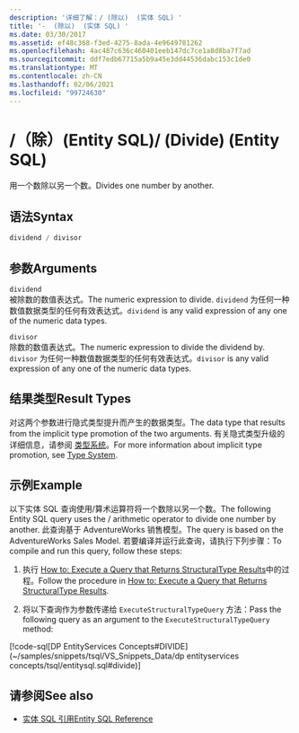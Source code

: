 ```yaml
---
description: '详细了解：/ (除以)  (实体 SQL) '
title: '-  (除以)  (实体 SQL) '
ms.date: 03/30/2017
ms.assetid: ef48c368-f3ed-4275-8ada-4e9649781262
ms.openlocfilehash: 4ac487c636c460401eeb147dc7ce1a8d8ba7f7ad
ms.sourcegitcommit: ddf7edb67715a5b9a45e3dd44536dabc153c1de0
ms.translationtype: MT
ms.contentlocale: zh-CN
ms.lasthandoff: 02/06/2021
ms.locfileid: "99724630"
---
```

# <a name="-divide-entity-sql"></a><span data-ttu-id="3e4ab-103">/（除）(Entity SQL)</span><span class="sxs-lookup"><span data-stu-id="3e4ab-103">/ (Divide) (Entity SQL)</span></span>

<span data-ttu-id="3e4ab-104">用一个数除以另一个数。</span><span class="sxs-lookup"><span data-stu-id="3e4ab-104">Divides one number by another.</span></span>  
  
## <a name="syntax"></a><span data-ttu-id="3e4ab-105">语法</span><span class="sxs-lookup"><span data-stu-id="3e4ab-105">Syntax</span></span>  
  
```sql  
dividend / divisor  
```  
  
## <a name="arguments"></a><span data-ttu-id="3e4ab-106">参数</span><span class="sxs-lookup"><span data-stu-id="3e4ab-106">Arguments</span></span>  

 `dividend`  
 <span data-ttu-id="3e4ab-107">被除数的数值表达式。</span><span class="sxs-lookup"><span data-stu-id="3e4ab-107">The numeric expression to divide.</span></span> <span data-ttu-id="3e4ab-108">`dividend` 为任何一种数值数据类型的任何有效表达式。</span><span class="sxs-lookup"><span data-stu-id="3e4ab-108">`dividend` is any valid expression of any one of the numeric data types.</span></span>  
  
 `divisor`  
 <span data-ttu-id="3e4ab-109">除数的数值表达式。</span><span class="sxs-lookup"><span data-stu-id="3e4ab-109">The numeric expression to divide the dividend by.</span></span> <span data-ttu-id="3e4ab-110">`divisor` 为任何一种数值数据类型的任何有效表达式。</span><span class="sxs-lookup"><span data-stu-id="3e4ab-110">`divisor` is any valid expression of any one of the numeric data types.</span></span>  
  
## <a name="result-types"></a><span data-ttu-id="3e4ab-111">结果类型</span><span class="sxs-lookup"><span data-stu-id="3e4ab-111">Result Types</span></span>  

 <span data-ttu-id="3e4ab-112">对这两个参数进行隐式类型提升而产生的数据类型。</span><span class="sxs-lookup"><span data-stu-id="3e4ab-112">The data type that results from the implicit type promotion of the two arguments.</span></span> <span data-ttu-id="3e4ab-113">有关隐式类型升级的详细信息，请参阅 [类型系统](type-system-entity-sql.md)。</span><span class="sxs-lookup"><span data-stu-id="3e4ab-113">For more information about implicit type promotion, see [Type System](type-system-entity-sql.md).</span></span>  
  
## <a name="example"></a><span data-ttu-id="3e4ab-114">示例</span><span class="sxs-lookup"><span data-stu-id="3e4ab-114">Example</span></span>  

 <span data-ttu-id="3e4ab-115">以下实体 SQL 查询使用/算术运算符将一个数除以另一个数。</span><span class="sxs-lookup"><span data-stu-id="3e4ab-115">The following Entity SQL query uses the / arithmetic operator to divide one number by another.</span></span> <span data-ttu-id="3e4ab-116">此查询基于 AdventureWorks 销售模型。</span><span class="sxs-lookup"><span data-stu-id="3e4ab-116">The query is based on the AdventureWorks Sales Model.</span></span> <span data-ttu-id="3e4ab-117">若要编译并运行此查询，请执行下列步骤：</span><span class="sxs-lookup"><span data-stu-id="3e4ab-117">To compile and run this query, follow these steps:</span></span>  
  
1. <span data-ttu-id="3e4ab-118">执行 [How to: Execute a Query that Returns StructuralType Results](../how-to-execute-a-query-that-returns-structuraltype-results.md)中的过程。</span><span class="sxs-lookup"><span data-stu-id="3e4ab-118">Follow the procedure in [How to: Execute a Query that Returns StructuralType Results](../how-to-execute-a-query-that-returns-structuraltype-results.md).</span></span>  
  
2. <span data-ttu-id="3e4ab-119">将以下查询作为参数传递给 `ExecuteStructuralTypeQuery` 方法：</span><span class="sxs-lookup"><span data-stu-id="3e4ab-119">Pass the following query as an argument to the `ExecuteStructuralTypeQuery` method:</span></span>  
  
 [!code-sql[DP EntityServices Concepts#DIVIDE](~/samples/snippets/tsql/VS_Snippets_Data/dp entityservices concepts/tsql/entitysql.sql#divide)]  
  
## <a name="see-also"></a><span data-ttu-id="3e4ab-120">请参阅</span><span class="sxs-lookup"><span data-stu-id="3e4ab-120">See also</span></span>

- [<span data-ttu-id="3e4ab-121">实体 SQL 引用</span><span class="sxs-lookup"><span data-stu-id="3e4ab-121">Entity SQL Reference</span></span>](entity-sql-reference.md)

